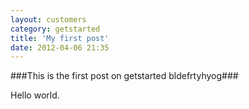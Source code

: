 ```yaml
---
layout: customers
category: getstarted
title: 'My first post'
date: 2012-04-06 21:35
---
```


###This is the first post on getstarted bldefrtyhyog###

Hello world.


